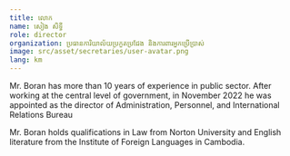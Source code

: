 ```yaml
---
title: លោក
name: សៀង សិទ្ធី
role: director
organization: ប្រធានការិយាល័យប្រកួតប្រជែង និងការពារអ្នកប្រើប្រាស់
image: src/asset/secretaries/user-avatar.png
lang: km
---
```


Mr. Boran has more than 10 years of experience in public sector. After working at the central level of government, in November 2022 he was appointed as the director of Administration, Personnel, and International Relations Bureau

Mr. Boran holds qualifications in Law from Norton University and English literature from the Institute of Foreign Languages in Cambodia.
